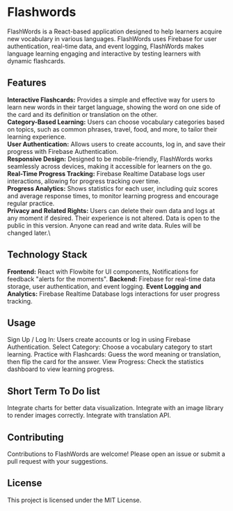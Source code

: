 # Flashwords

FlashWords is a React-based application designed to help learners acquire new vocabulary in various languages. FlashWords uses Firebase for user authentication, real-time data, and event logging, FlashWords makes language learning engaging and interactive by testing learners with dynamic flashcards.

## Features
**Interactive Flashcards:**
Provides a simple and effective way for users to learn new words in their target language, showing the word on one side of the card and its definition or translation on the other.\
**Category-Based Learning:**
Users can choose vocabulary categories based on topics, such as common phrases, travel, food, and more, to tailor their learning experience.\
**User Authentication:** 
Allows users to create accounts, log in, and save their progress with Firebase Authentication.\
**Responsive Design:**
Designed to be mobile-friendly, FlashWords works seamlessly across devices, making it accessible for learners on the go.\
**Real-Time Progress Tracking:** 
Firebase Realtime Database logs user interactions, allowing for progress tracking over time.\
**Progress Analytics:**
Shows statistics for each user, including quiz scores and average response times, to monitor learning progress and encourage regular practice.\
**Privacy and Related Rights:**
Users can delete their own data and logs at any moment if desired. Their experience is not altered.
Data is open to the public in this version. Anyone can read and write data. Rules will be changed later.\

## Technology Stack
**Frontend:** React with Flowbite for UI components, Notifications for feedback "alerts for the moments".
**Backend:** Firebase for real-time data storage, user authentication, and event logging.
**Event Logging and Analytics:** Firebase Realtime Database logs interactions for user progress tracking.

## Usage
Sign Up / Log In: Users create accounts or log in using Firebase Authentication.
Select Category: Choose a vocabulary category to start learning.
Practice with Flashcards: Guess the word meaning or translation, then flip the card for the answer.
View Progress: Check the statistics dashboard to view learning progress.

## Short Term To Do list
Integrate charts for better data visualization.
Integrate with an image library to render images correctly.
Integrate with translation API.

## Contributing
Contributions to FlashWords are welcome! Please open an issue or submit a pull request with your suggestions.

## License
This project is licensed under the MIT License.
